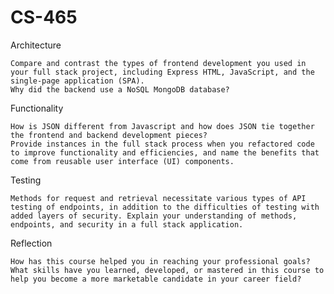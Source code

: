 # CS-465

Architecture

    Compare and contrast the types of frontend development you used in your full stack project, including Express HTML, JavaScript, and the single-page application (SPA).
    Why did the backend use a NoSQL MongoDB database?

Functionality

    How is JSON different from Javascript and how does JSON tie together the frontend and backend development pieces?
    Provide instances in the full stack process when you refactored code to improve functionality and efficiencies, and name the benefits that come from reusable user interface (UI) components.

Testing

    Methods for request and retrieval necessitate various types of API testing of endpoints, in addition to the difficulties of testing with added layers of security. Explain your understanding of methods, endpoints, and security in a full stack application.

Reflection

    How has this course helped you in reaching your professional goals? What skills have you learned, developed, or mastered in this course to help you become a more marketable candidate in your career field?
